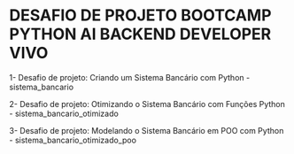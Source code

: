 # DESAFIO DE PROJETO BOOTCAMP PYTHON AI BACKEND DEVELOPER VIVO

1- Desafio de projeto: Criando um Sistema Bancário com Python - sistema_bancario

2- Desafio de projeto: Otimizando o Sistema Bancário com Funções Python - sistema_bancario_otimizado

3- Desafio de projeto: Modelando o Sistema Bancário em POO com Python - sistema_bancario_otimizado_poo